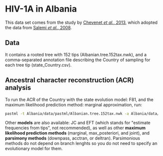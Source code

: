 # HIV-1A in Albania

This data set comes from the study by [Chevenet *et al.*, 2013](https://doi.org/10.1093/bioinformatics/btt010), which adopted the data from [Salemi *et al.*, 2008](https://doi.org/10.1371/journal.pone.0001390).

## Data

It contains a rooted tree with 152 tips (Albanian.tree.152tax.nwk), 
and a comma-separated annotation file describing the Country of sampling for each tree tip (state_Country.csv).

## Ancestral character reconstruction (ACR) analysis

To run the ACR of the Country with the state evolution model: F81, 
and the maximum likelihood prediction method: marginal approximation, run:
```bash
pastml -t Albania/data/pastml/Albanian.tree.152tax.nwk -a Albania/data/pastml/Country/F81/joint/state_Country.csv -m F81 -p marginal_approx
```

Other __models__ are also available: JC and EFT (which stands for "estimate frequencies from tips", not recommended),
as well as other __maximum likelihood prediction methods__ (marginal, max_posteriori, and joint), 
and __parsimony methods__ (downpass, acctran, or deltran). 
Parsimonious methods do not depend on branch lenghts so you do not need to specify an evolutionary model for them.